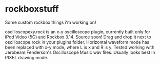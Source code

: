 # rockboxstuff
Some custom rockbox things i'm working on!

oscilloscopexy.rock is an x-y oscilloscope plugin, currently built only for iPod Video (5G) and Rockbox 3.14. Source soon! Drag and drop it next to oscilloscope.rock in your plugins folder.
Horizontal waveform mode has been replaced with x-y mode, where L is x and R is y. Tested working with Jerobeam Fenderson's Oscilloscope Music wav files. Usually looks best in PIXEL drawing mode.
